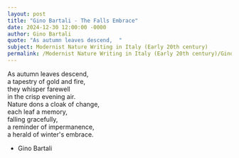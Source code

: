 ```yaml
---
layout: post
title: "Gino Bartali - The Falls Embrace"
date: 2024-12-30 12:00:00 -0000
author: Gino Bartali
quote: "As autumn leaves descend,  "
subject: Modernist Nature Writing in Italy (Early 20th century)
permalink: /Modernist Nature Writing in Italy (Early 20th century)/Gino Bartali/Gino Bartali - The Falls Embrace
---
```


As autumn leaves descend,  
a tapestry of gold and fire,  
they whisper farewell  
in the crisp evening air.  
Nature dons a cloak of change,  
each leaf a memory,  
falling gracefully,  
a reminder of impermanence,  
a herald of winter's embrace.

- Gino Bartali
